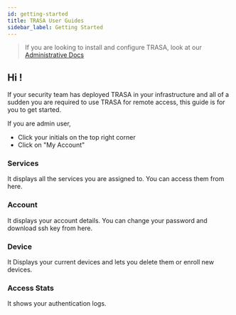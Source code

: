 ```yaml
---
id: getting-started
title: TRASA User Guides
sidebar_label: Getting Started
---
```


> If you are looking to install and configure TRASA, look at our [Administrative  Docs](https://www.trasa.io/docs/ "Administrative Docs")

## Hi !

If your security team has deployed TRASA in your infrastructure and all of a sudden you are required to use TRASA for remote access, this guide is for you to get started.


If you are admin user,
* Click your initials on the top right corner
* Click on "My Account" 


### Services 
It displays all the services you are assigned to. You can access them from here.

### Account
It displays your account details. You can change your password and download ssh key from here.

### Device
It Displays your current devices and lets you delete them or enroll new devices.


### Access Stats
It shows your authentication logs.
